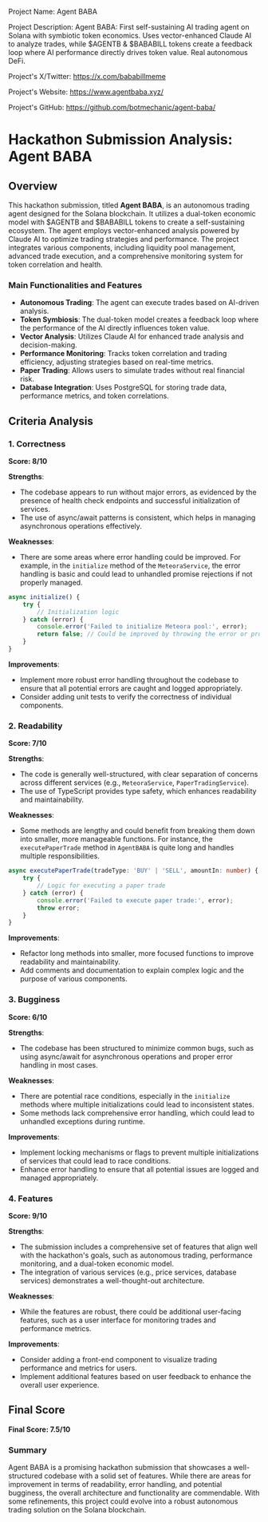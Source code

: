 
Project Name: Agent BABA


Project Description: Agent BABA: First self-sustaining AI trading agent on Solana with symbiotic token economics. Uses vector-enhanced Claude AI to analyze trades, while $AGENTB & $BABABILL tokens create a feedback loop where AI performance directly drives token value. Real autonomous DeFi.


Project's X/Twitter: https://x.com/bababillmeme


Project's Website: https://www.agentbaba.xyz/


Project's GitHub: https://github.com/botmechanic/agent-baba/






# Hackathon Submission Analysis: Agent BABA

## Overview
This hackathon submission, titled **Agent BABA**, is an autonomous trading agent designed for the Solana blockchain. It utilizes a dual-token economic model with $AGENTB and $BABABILL tokens to create a self-sustaining ecosystem. The agent employs vector-enhanced analysis powered by Claude AI to optimize trading strategies and performance. The project integrates various components, including liquidity pool management, advanced trade execution, and a comprehensive monitoring system for token correlation and health.

### Main Functionalities and Features
- **Autonomous Trading**: The agent can execute trades based on AI-driven analysis.
- **Token Symbiosis**: The dual-token model creates a feedback loop where the performance of the AI directly influences token value.
- **Vector Analysis**: Utilizes Claude AI for enhanced trade analysis and decision-making.
- **Performance Monitoring**: Tracks token correlation and trading efficiency, adjusting strategies based on real-time metrics.
- **Paper Trading**: Allows users to simulate trades without real financial risk.
- **Database Integration**: Uses PostgreSQL for storing trade data, performance metrics, and token correlations.

## Criteria Analysis

### 1. Correctness
**Score: 8/10**

**Strengths**:
- The codebase appears to run without major errors, as evidenced by the presence of health check endpoints and successful initialization of services.
- The use of async/await patterns is consistent, which helps in managing asynchronous operations effectively.

**Weaknesses**:
- There are some areas where error handling could be improved. For example, in the `initialize` method of the `MeteoraService`, the error handling is basic and could lead to unhandled promise rejections if not properly managed.

```typescript
async initialize() {
    try {
        // Initialization logic
    } catch (error) {
        console.error('Failed to initialize Meteora pool:', error);
        return false; // Could be improved by throwing the error or providing more context
    }
}
```

**Improvements**:
- Implement more robust error handling throughout the codebase to ensure that all potential errors are caught and logged appropriately.
- Consider adding unit tests to verify the correctness of individual components.

### 2. Readability
**Score: 7/10**

**Strengths**:
- The code is generally well-structured, with clear separation of concerns across different services (e.g., `MeteoraService`, `PaperTradingService`).
- The use of TypeScript provides type safety, which enhances readability and maintainability.

**Weaknesses**:
- Some methods are lengthy and could benefit from breaking them down into smaller, more manageable functions. For instance, the `executePaperTrade` method in `AgentBABA` is quite long and handles multiple responsibilities.

```typescript
async executePaperTrade(tradeType: 'BUY' | 'SELL', amountIn: number) {
    try {
        // Logic for executing a paper trade
    } catch (error) {
        console.error('Failed to execute paper trade:', error);
        throw error;
    }
}
```

**Improvements**:
- Refactor long methods into smaller, more focused functions to improve readability and maintainability.
- Add comments and documentation to explain complex logic and the purpose of various components.

### 3. Bugginess
**Score: 6/10**

**Strengths**:
- The codebase has been structured to minimize common bugs, such as using async/await for asynchronous operations and proper error handling in most cases.

**Weaknesses**:
- There are potential race conditions, especially in the `initialize` methods where multiple initializations could lead to inconsistent states.
- Some methods lack comprehensive error handling, which could lead to unhandled exceptions during runtime.

**Improvements**:
- Implement locking mechanisms or flags to prevent multiple initializations of services that could lead to race conditions.
- Enhance error handling to ensure that all potential issues are logged and managed appropriately.

### 4. Features
**Score: 9/10**

**Strengths**:
- The submission includes a comprehensive set of features that align well with the hackathon's goals, such as autonomous trading, performance monitoring, and a dual-token economic model.
- The integration of various services (e.g., price services, database services) demonstrates a well-thought-out architecture.

**Weaknesses**:
- While the features are robust, there could be additional user-facing features, such as a user interface for monitoring trades and performance metrics.

**Improvements**:
- Consider adding a front-end component to visualize trading performance and metrics for users.
- Implement additional features based on user feedback to enhance the overall user experience.

## Final Score
**Final Score: 7.5/10**

### Summary
Agent BABA is a promising hackathon submission that showcases a well-structured codebase with a solid set of features. While there are areas for improvement in terms of readability, error handling, and potential bugginess, the overall architecture and functionality are commendable. With some refinements, this project could evolve into a robust autonomous trading solution on the Solana blockchain.